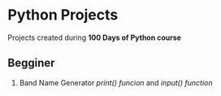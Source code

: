# Python Projects

Projects created during **100 Days of Python course**

## Begginer

1. Band Name Generator
*print() funcion* and *input() function*


